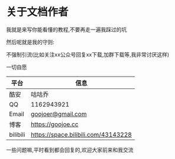 # 关于文档作者

我就是来写你能看懂的教程,不要再走一遍我踩过的坑

然后呢就是我的守则:

不强制引流(比如关注xx公众号回复xx下载,加群下载等,我非常讨厌这样)

一切自愿

|平台|信息|
|------|--------|
| 酷安 | 咕咕乔 |
|QQ | 1162943921|
|Email|goojoer@gmail.com|
|博客|https://goojoe.cc|
|bilibili|https://space.bilibili.com/43143228

一些问题嘛,平时看到都会回复的,欢迎大家前来和我交流